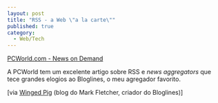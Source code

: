 ```yaml
---
layout: post
title: "RSS - a Web \"a la carte\""
published: true
category:
  - Web/Tech
---
```


[PCWorld.com - News on Demand]

A PCWorld tem um excelente artigo sobre RSS e *news aggregators* que
tece grandes elogios ao Bloglines, o meu agregador favorito.

\[via [Winged Pig] (blog do Mark Fletcher, criador do Bloglines)\]

  [PCWorld.com - News on Demand]: http://www.pcworld.com/resource/printable/article/0,aid,116018,00.asp
    "PCWorld.com - News on Demand"
  [Winged Pig]: http://www.wingedpig.com/archives/000154.html
